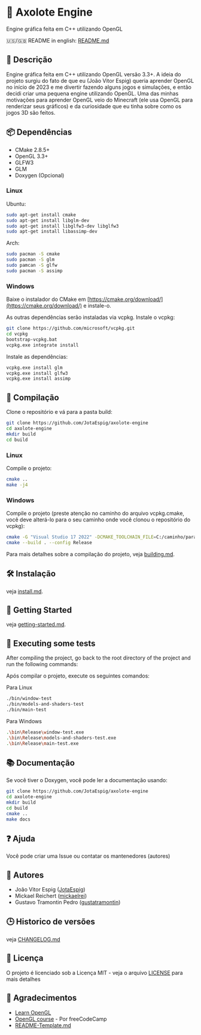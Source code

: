 # 🦎 Axolote Engine

Engine gráfica feita em C++ utilizando OpenGL

🇺🇸/🇬🇧 README in english: [README.md](README.md)

## 📄 Descrição

Engine gráfica feita em C++ utilizando OpenGL versão 3.3+. A ideia do projeto surgiu do fato de que eu (João Vitor Espig) queria aprender OpenGL no início de 2023 e me divertir fazendo alguns jogos e simulações, e então decidi criar uma pequena engine utilizando OpenGL. Uma das minhas motivações para aprender OpenGL veio do Minecraft (ele usa OpenGL para renderizar seus gráficos) e da curiosidade que eu tinha sobre como os jogos 3D são feitos.
## 📦 Dependências

* CMake 2.8.5+
* OpenGL 3.3+
* GLFW3
* GLM
* Doxygen (Opcional)

### Linux

Ubuntu:
```bash
sudo apt-get install cmake
sudo apt-get install libglm-dev
sudo apt-get install libglfw3-dev libglfw3
sudo apt-get install libassimp-dev
```

Arch:
```bash
sudo pacman -S cmake
sudo pacman -S glm
sudo pamcan -S glfw
sudo pacman -S assimp
```

### Windows

Baixe o instalador do CMake em [https://cmake.org/download/](https://cmake.org/download/)
e instale-o.

As outras dependências serão instaladas via vcpkg.
Instale o vcpkg:
```bash
git clone https://github.com/microsoft/vcpkg.git
cd vcpkg
bootstrap-vcpkg.bat
vcpkg.exe integrate install
```

Instale as dependências:
```bash
vcpkg.exe install glm
vcpkg.exe install glfw3
vcpkg.exe install assimp
```

## 🔧 Compilação

Clone o repositório e vá para a pasta build:
```bash
git clone https://github.com/JotaEspig/axolote-engine
cd axolote-engine
mkdir build
cd build
```

### Linux

Compile o projeto:
```bash
cmake ..
make -j4
```

### Windows

Compile o projeto (preste atenção no caminho do arquivo vcpkg.cmake,
você deve alterá-lo para o seu caminho onde você clonou o repositório do vcpkg):
```bash
cmake -G "Visual Studio 17 2022" -DCMAKE_TOOLCHAIN_FILE=C:/caminho/para/vcpkg/scripts/buildsystems/vcpkg.cmake ..
cmake --build . --config Release
```


Para mais detalhes sobre a compilação do projeto, veja [building.md](docs/pt-br/building.md).

## 🛠️ Instalação

veja [install.md](docs/pt-br/install.md).

## 🚀 Getting Started

veja [getting-started.md](docs/pt-br/getting-started.md).

## 🧪 Executing some tests

After compiling the project, go back to the root directory of the project and
run the following commands:

Após compilar o projeto, execute os seguintes comandos:

Para Linux
```bash
./bin/window-test
./bin/models-and-shaders-test
./bin/main-test
```

Para Windows
```bash
.\bin\Release\window-test.exe
.\bin\Release\models-and-shaders-test.exe
.\bin\Release\main-test.exe
```

## 📚 Documentação

Se você tiver o Doxygen, você pode ler a documentação usando:
```bash
git clone https://github.com/JotaEspig/axolote-engine
cd axolote-engine
mkdir build
cd build
cmake ..
make docs
```

## ❓ Ajuda

Você pode criar uma Issue ou contatar os mantenedores (autores)

## 👥 Autores

 * João Vitor Espig ([JotaEspig](https://github.com/JotaEspig))
 * Mickael Reichert ([mickaelrei](https://github.com/mickaelrei))
 * Gustavo Tramontin Pedro ([gustatramontin](https://github.com/gustatramontin))

## 🕒 Historico de versões

veja [CHANGELOG.md](CHANGELOG.md)

## 📜 Licença

O projeto é licenciado sob a Licença MIT - veja o arquivo [LICENSE](LICENSE) para mais detalhes

## 🙏 Agradecimentos

* [Learn OpenGL](https://github.com/JoeyDeVries/LearnOpenGL)
* [OpenGL course](https://www.youtube.com/watch?v=45MIykWJ-C4&ab_channel=freeCodeCamp.org) - Por freeCodeCamp
* [README-Template.md](https://gist.github.com/DomPizzie/7a5ff55ffa9081f2de27c315f5018afc)
